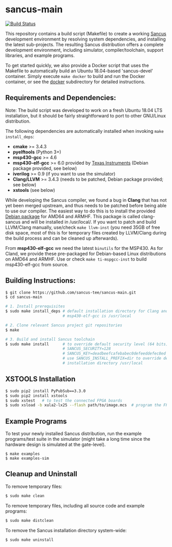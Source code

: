 # sancus-main
[![Build Status](https://travis-ci.org/sancus-tee/sancus-examples.svg?branch=master)](https://travis-ci.org/sancus-tee/sancus-examples)

This repository contains a build script (Makefile) to create a working
[Sancus](https://distrinet.cs.kuleuven.be/software/sancus/) development
environment by resolving system dependencies, and installing the latest
sub-projects. The resulting Sancus distribution offers a complete development
environment, including simulator, compiler/toolchain, support libraries, and
example programs.

To get started quickly, we also provide a Docker script that uses the Makefile
to automatically build an Ubuntu 18.04-based 'sancus-devel' container. Simply
execute `make docker` to build and run the Docker container, or see the
[docker](docker) subdirectory for detailed instructions.

## Requirements and Dependencies:

Note: The build script was developed to work on a fresh Ubuntu 18.04
LTS installation, but it should be fairly straightforward to port to other
GNU/Linux distribution.

The following dependencies are automatically installed when invoking `make
install_deps`:

- **cmake** >= 3.4.3
- **pyelftools** (Python 3+)
- **msp430-gcc** >= 4.6
- **msp430-elf-gcc** >= 6.0 provided by
        [Texas Instruments](http://www.ti.com/tool/msp430-gcc-opensource) (Debian package provided, see below)
- **iverilog** >= 0.9 (if you want to use the simulator)
- **Clang/LLVM** >= 3.4.3 (needs to be patched, Debian package provided; see below)
- **xstools** (see below)

While developing the Sancus compiler, we found a bug in **Clang** that has not yet
been merged upstream, and thus needs to be patched before being able to use our
compiler. The easiest way to do this is to install the provided [Debian
package](https://distrinet.cs.kuleuven.be/software/sancus/install.php) for AMD64 and ARMHF. This
package is called clang-sancus and will be installed in /usr/local/. If you
want to patch and build LLVM/Clang manually, use/check `make llvm-inst` (you need 35GB of free disk space, most of this is for temporary files created by LLVM/Clang during the build
process and can be cleaned up afterwards).

From **msp430-elf-gcc** we need the latest `binutils` for the MSP430. As for Cland, we provide these pre-packaged for Debian-based Linux distributions on AMD64 and ARMHF. Use or check `make ti-mspgcc-inst` to build msp430-elf-gcc from source.

## Building Instructions:

```bash
$ git clone https://github.com/sancus-tee/sancus-main.git
$ cd sancus-main

# 1. Install prerequisites
$ sudo make install_deps # default installation directory for Clang and \
                         # msp430-elf-gcc is /usr/local

# 2. Clone relevant Sancus project git repositories
$ make

# 3. Build and install Sancus toolchain
$ sudo make install      # to override default security level (64 bits), use \
                         # SANCUS_SECURITY=128                               \
                         # SANCUS_KEY=deadbeefcafebabec0defeeddefec8ed       \
                         # use SANCUS_INSTALL_PREFIX=dir to override default \
                         # installation directory /usr/local
```

## XSTOOLS Installation

```bash
$ sudo pip2 install PyPubSub==3.3.0
$ sudo pip2 install xstools
$ sudo xstest   # to test the connected FPGA boards
$ sudo xsload -b xula2-lx25 --flash path/to/image.mcs  # program the FPGA
```

## Example Programs

To test your newly installed Sancus distribution, run the example programs/test
suite in the simulator (might take a long time since the hardware design is
simulated at the gate-level).

```
$ make examples
$ make examples-sim
```

## Cleanup and Uninstall

To remove temporary files:

```bash
$ sudo make clean
```

To remove temporary files, including all source code and example programs:

```bash
$ sudo make distclean
```

To remove the Sancus installation directory system-wide:

```bash
$ sudo make uninstall
```
